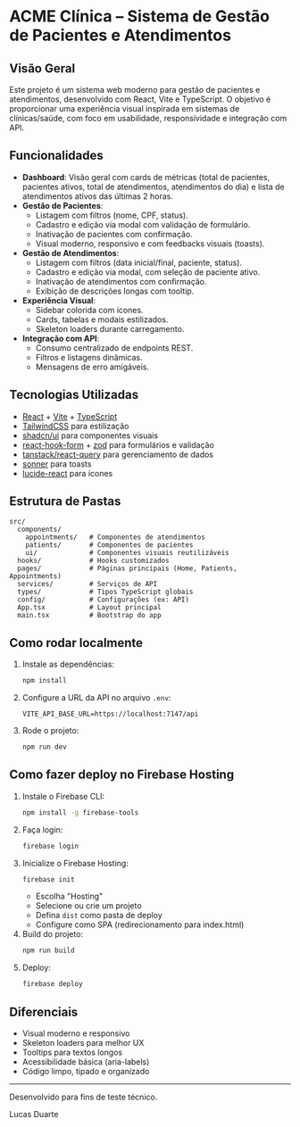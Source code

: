 # ACME Clínica – Sistema de Gestão de Pacientes e Atendimentos

## Visão Geral

Este projeto é um sistema web moderno para gestão de pacientes e atendimentos, desenvolvido com React, Vite e TypeScript. O objetivo é proporcionar uma experiência visual inspirada em sistemas de clínicas/saúde, com foco em usabilidade, responsividade e integração com API.

## Funcionalidades

- **Dashboard**: Visão geral com cards de métricas (total de pacientes, pacientes ativos, total de atendimentos, atendimentos do dia) e lista de atendimentos ativos das últimas 2 horas.
- **Gestão de Pacientes**:
  - Listagem com filtros (nome, CPF, status).
  - Cadastro e edição via modal com validação de formulário.
  - Inativação de pacientes com confirmação.
  - Visual moderno, responsivo e com feedbacks visuais (toasts).
- **Gestão de Atendimentos**:
  - Listagem com filtros (data inicial/final, paciente, status).
  - Cadastro e edição via modal, com seleção de paciente ativo.
  - Inativação de atendimentos com confirmação.
  - Exibição de descrições longas com tooltip.
- **Experiência Visual**:
  - Sidebar colorida com ícones.
  - Cards, tabelas e modais estilizados.
  - Skeleton loaders durante carregamento.
- **Integração com API**:
  - Consumo centralizado de endpoints REST.
  - Filtros e listagens dinâmicas.
  - Mensagens de erro amigáveis.

## Tecnologias Utilizadas

- [React](https://react.dev/) + [Vite](https://vitejs.dev/) + [TypeScript](https://www.typescriptlang.org/)
- [TailwindCSS](https://tailwindcss.com/) para estilização
- [shadcn/ui](https://ui.shadcn.com/) para componentes visuais
- [react-hook-form](https://react-hook-form.com/) + [zod](https://zod.dev/) para formulários e validação
- [tanstack/react-query](https://tanstack.com/query/latest) para gerenciamento de dados
- [sonner](https://sonner.emilkowal.ski/) para toasts
- [lucide-react](https://lucide.dev/) para ícones

## Estrutura de Pastas

```
src/
  components/
    appointments/   # Componentes de atendimentos
    patients/       # Componentes de pacientes
    ui/             # Componentes visuais reutilizáveis
  hooks/            # Hooks customizados
  pages/            # Páginas principais (Home, Patients, Appointments)
  services/         # Serviços de API
  types/            # Tipos TypeScript globais
  config/           # Configurações (ex: API)
  App.tsx           # Layout principal
  main.tsx          # Bootstrap do app
```

## Como rodar localmente

1. Instale as dependências:
   ```bash
   npm install
   ```
2. Configure a URL da API no arquivo `.env`:
   ```env
   VITE_API_BASE_URL=https://localhost:7147/api
   ```
3. Rode o projeto:
   ```bash
   npm run dev
   ```

## Como fazer deploy no Firebase Hosting

1. Instale o Firebase CLI:
   ```bash
   npm install -g firebase-tools
   ```
2. Faça login:
   ```bash
   firebase login
   ```
3. Inicialize o Firebase Hosting:
   ```bash
   firebase init
   ```
   - Escolha "Hosting"
   - Selecione ou crie um projeto
   - Defina `dist` como pasta de deploy
   - Configure como SPA (redirecionamento para index.html)
4. Build do projeto:
   ```bash
   npm run build
   ```
5. Deploy:
   ```bash
   firebase deploy
   ```

## Diferenciais

- Visual moderno e responsivo
- Skeleton loaders para melhor UX
- Tooltips para textos longos
- Acessibilidade básica (aria-labels)
- Código limpo, tipado e organizado

---

Desenvolvido para fins de teste técnico.

Lucas Duarte
